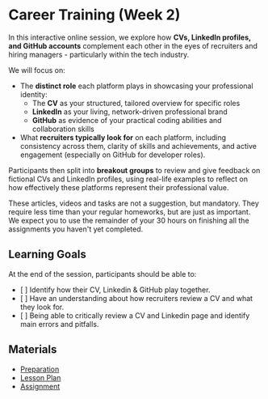 # Career Training (Week 2)

In this interactive online session, we explore how **CVs, LinkedIn profiles, and GitHub accounts** complement each other in the eyes of recruiters and hiring managers - particularly within the tech industry.

We will focus on:

- The **distinct role** each platform plays in showcasing your professional identity:
  - The **CV** as your structured, tailored overview for specific roles
  - **LinkedIn** as your living, network-driven professional brand
  - **GitHub** as evidence of your practical coding abilities and collaboration skills
- What **recruiters typically look for** on each platform, including consistency across them, clarity of skills and achievements, and active engagement (especially on GitHub for developer roles).

Participants then split into **breakout groups** to review and give feedback on fictional CVs and LinkedIn profiles, using real-life examples to reflect on how effectively these platforms represent their professional value.

These articles, videos and tasks are not a suggestion, but mandatory. They require less time than your regular homeworks, but are just as important. We expect you to use the remainder of your 30 hours on finishing all the assignments you haven't yet completed.

## Learning Goals

At the end of the session, participants should be able to:

- [ ] Identify how their CV, Linkedin & GitHub play together.
- [ ] Have an understanding about how recruiters review a CV and what they look for.
- [ ] Being able to critically review a CV and Linkedin page and identify main errors and pitfalls.

## Materials

- [Preparation](preparation.md)
- [Lesson Plan](lesson-plan.md)
- [Assignment](assignment.md)
